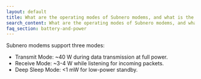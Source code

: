 ```yaml
---
layout: default
title: What are the operating modes of Subnero modems, and what is the power consumption in each mode?
search_content: What are the operating modes of Subnero modems, and what is the power consumption in each mode?
faq_section: battery-and-power
---
```


Subnero modems support three modes:
- Transmit Mode: ~40 W during data transmission at full power.
- Receive Mode: ~3-4 W while listening for incoming packets.
- Deep Sleep Mode: <1 mW for low-power standby.
